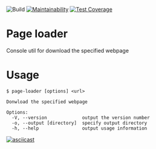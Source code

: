 ![Build](https://github.com/SaenkoJr/backend-project-lvl3/workflows/CI/badge.svg?branch=master)
[![Maintainability](https://api.codeclimate.com/v1/badges/9aa1bf05a4815283f6c1/maintainability)](https://codeclimate.com/github/SaenkoJr/backend-project-lvl3/maintainability)
[![Test Coverage](https://api.codeclimate.com/v1/badges/9aa1bf05a4815283f6c1/test_coverage)](https://codeclimate.com/github/SaenkoJr/backend-project-lvl3/test_coverage)

# Page loader

Console util for download the specified webpage

# Usage 

```
$ page-loader [options] <url>

Donwload the specified webpage

Options:
  -V, --version             output the version number
  -o, --output [directory]  specify output directory
  -h, --help                output usage information
```

[![asciicast](https://asciinema.org/a/kCVQLUt60oJKX7wwOHjqkKE9y.svg)](https://asciinema.org/a/kCVQLUt60oJKX7wwOHjqkKE9y)
